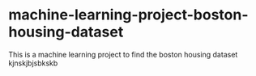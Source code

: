 # machine-learning-project-boston-housing-dataset
 This is a machine learning project to find the boston housing dataset 
kjnskjbjsbkskb

